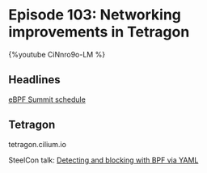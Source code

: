 # Episode 103: Networking improvements in Tetragon

{%youtube CiNnro9o-LM %}

## Headlines

[eBPF Summit schedule](https://ebpf.io/summit-2023-schedule) 

## Tetragon 

tetragon.cilium.io

SteelCon talk: [Detecting and blocking with BPF via YAML](https://www.youtube.com/watch?v=vdKiuTlHInA&ab_channel=SteelCon)

